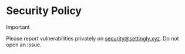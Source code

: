 # Security Policy

> [!IMPORTANT]
> Please report vulnerabilities privately on <security@settingly.xyz>. Do not open an issue.
